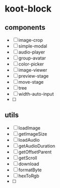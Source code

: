 # koot-block

## components
- [ ] image-crop
- [ ] simple-modal
- [ ] audio-player
- [ ] group-avatar
- [ ] color-picker
- [ ] image-viewer
- [ ] preview-stage
- [ ] move-stage
- [ ] tree
- [ ] width-auto-input
- [ ] 

## utils
- [ ] loadImage
- [ ] getImageSize
- [ ] loadAudio
- [ ] getAudioDuration
- [ ] getOffsetParent
- [ ] getScroll
- [ ] download
- [ ] formatByte
- [ ] hexToRgb
- [ ] 